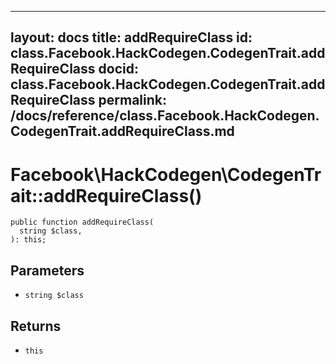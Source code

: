 
***

layout: docs
title: addRequireClass
id: class.Facebook.HackCodegen.CodegenTrait.addRequireClass
docid: class.Facebook.HackCodegen.CodegenTrait.addRequireClass
permalink: /docs/reference/class.Facebook.HackCodegen.CodegenTrait.addRequireClass.md
---







# Facebook\\HackCodegen\\CodegenTrait::addRequireClass()




``` Hack
public function addRequireClass(
  string $class,
): this;
```




## Parameters




- ` string $class `




## Returns




+ ` this `